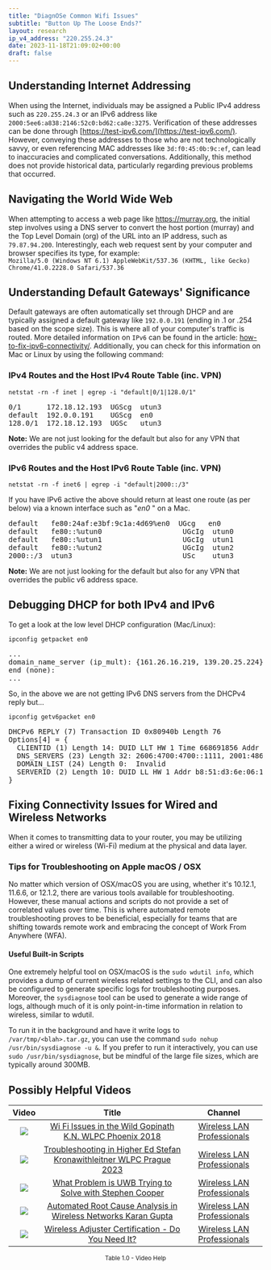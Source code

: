 ```yaml
---
title: "DiagnOSe Common Wifi Issues"
subtitle: "Button Up The Loose Ends?"
layout: research
ip_v4_address: "220.255.24.3"
date: 2023-11-18T21:09:02+00:00
draft: false
---
```


## Understanding Internet Addressing

When using the Internet, individuals may be assigned a Public IPv4 address such as ```220.255.24.3``` or an IPv6 address like ```2000:5ee6:a838:2146:52c0:bd62:ca8e:3275```. Verification of these addresses can be done through [https://test-ipv6.com/](https://test-ipv6.com/). However, conveying these addresses to those who are not technologically savvy, or even referencing MAC addresses like ```3d:f0:45:0b:9c:ef```, can lead to inaccuracies and complicated conversations. Additionally, this method does not provide historical data, particularly regarding previous problems that occurred.
## Navigating the World Wide Web

When attempting to access a web page like https://murray.org, the initial step involves using a DNS server to convert the host portion (murray) and the Top Level Domain (org) of the URL into an IP address, such as ```79.87.94.200```. Interestingly, each web request sent by your computer and browser specifies its type, for example: <br>```Mozilla/5.0 (Windows NT 6.1) AppleWebKit/537.36 (KHTML, like Gecko) Chrome/41.0.2228.0 Safari/537.36```
## Understanding Default Gateways' Significance

Default gateways are often automatically set through DHCP and are typically assigned a default gateway like ```192.0.0.191``` (ending in .1 or .254 based on the scope size). This is where all of your computer's traffic is routed. More detailed information on ```IPv6``` can be found in the article: [how-to-fix-ipv6-connectivity/](/blog/how-to-fix-ipv6-connectivity/). Additionally, you can check for this information on Mac or Linux by using the following command:
<br>
### IPv4 Routes and the Host IPv4 Route Table (inc. VPN)
```netstat -rn -f inet | egrep -i "default|0/1|128.0/1"```

<pre>
0/1      172.18.12.193  UGScg  utun3
default  192.0.0.191    UGScg  en0
128.0/1  172.18.12.193  UGSc   utun3</pre>

**Note:** We are not just looking for the default but also for any VPN that overrides the public v4 address space.

### IPv6 Routes and the Host IPv6 Route Table (inc. VPN)
```netstat -rn -f inet6 | egrep -i "default|2000::/3"```

If you have IPv6 active the above should return at least one route (as per below) via a known interface such as "_en0_ " on a Mac. 

<pre>
default   fe80:24af:e3bf:9c1a:4d69%en0  UGcg   en0
default   fe80::%utun0                   UGcIg  utun0
default   fe80::%utun1                   UGcIg  utun1
default   fe80::%utun2                   UGcIg  utun2
2000::/3  utun3                          USc    utun3</pre>

**Note:** We are not just looking for the default but also for any VPN that overrides the public v6 address space.
<br>

## Debugging DHCP for both IPv4 and IPv6

To get a look at the low level DHCP configuration (Mac/Linux): 

```ipconfig getpacket en0```

<pre>
...
domain_name_server (ip_mult): {161.26.16.219, 139.20.25.224}
end (none):
...</pre>

So, in the above we are not getting IPv6 DNS servers from the DHCPv4 reply but...

```ipconfig getv6packet en0```

<pre>
DHCPv6 REPLY (7) Transaction ID 0x80940b Length 76
Options[4] = {
  CLIENTID (1) Length 14: DUID LLT HW 1 Time 668691856 Addr 3d:f0:45:0b:9c:ef
  DNS_SERVERS (23) Length 32: 2606:4700:4700::1111, 2001:4860:4860::8844
  DOMAIN_LIST (24) Length 0:  Invalid
  SERVERID (2) Length 10: DUID LL HW 1 Addr b8:51:d3:6e:06:1e
}</pre>




## Fixing Connectivity Issues for Wired and Wireless Networks
When it comes to transmitting data to your router, you may be utilizing either a wired or wireless (Wi-Fi) medium at the physical and data layer.
### Tips for Troubleshooting on Apple macOS / OSX
No matter which version of OSX/macOS you are using, whether it's 10.12.1, 11.6.6, or 12.1.2, there are various tools available for troubleshooting. However, these manual actions and scripts do not provide a set of correlated values over time. This is where automated remote troubleshooting proves to be beneficial, especially for teams that are shifting towards remote work and embracing the concept of Work From Anywhere (WFA).
#### Useful Built-in Scripts
One extremely helpful tool on OSX/macOS is the `sudo wdutil info`, which provides a dump of current wireless related settings to the CLI, and can also be configured to generate specific logs for troubleshooting purposes. Moreover, the `sysdiagnose` tool can be used to generate a wide range of logs, although much of it is only point-in-time information in relation to wireless, similar to wdutil.

To run it in the background and have it write logs to `/var/tmp/<blah>.tar.gz`, you can use the command `sudo nohup /usr/bin/sysdiagnose -u &`. If you prefer to run it interactively, you can use `sudo /usr/bin/sysdiagnose`, but be mindful of the large file sizes, which are typically around 300MB.
## Possibly Helpful Videos

<link href="/plugins/lity/css/lity.min.css" rel="stylesheet">
<script src="/plugins/lity/js/lity.min.js"></script>
<div class="table1-start"></div>

|Video | Title | Channel |
| :---: | :---: | :---: |
|<a href="https://www.youtube.com/watch?v=XIgyJ0f8Zl4" data-lity><img src="https://i.ytimg.com/vi/XIgyJ0f8Zl4/default.jpg" class="img-fluid"></a>|<a href="https://www.youtube.com/watch?v=XIgyJ0f8Zl4" data-lity>Wi Fi Issues in the Wild   Gopinath K.N.   WLPC Phoenix 2018</a>|<a target="_blank" href="https://www.youtube.com/channel/UCIzBSS46vcqhwmBZ7ZpY-yg" >Wireless LAN Professionals</a>|
|<a href="https://www.youtube.com/watch?v=wNBRINpizoU" data-lity><img src="https://i.ytimg.com/vi/wNBRINpizoU/default.jpg" class="img-fluid"></a>|<a href="https://www.youtube.com/watch?v=wNBRINpizoU" data-lity>Troubleshooting in Higher Ed   Stefan Kronawithleitner   WLPC Prague 2023</a>|<a target="_blank" href="https://www.youtube.com/channel/UCIzBSS46vcqhwmBZ7ZpY-yg" >Wireless LAN Professionals</a>|
|<a href="https://www.youtube.com/watch?v=zq5WOz06k_k" data-lity><img src="https://i.ytimg.com/vi/zq5WOz06k_k/default.jpg" class="img-fluid"></a>|<a href="https://www.youtube.com/watch?v=zq5WOz06k_k" data-lity>What Problem is UWB Trying to Solve with Stephen Cooper</a>|<a target="_blank" href="https://www.youtube.com/channel/UCIzBSS46vcqhwmBZ7ZpY-yg" >Wireless LAN Professionals</a>|
|<a href="https://www.youtube.com/watch?v=34m0u23_izY" data-lity><img src="https://i.ytimg.com/vi/34m0u23_izY/default.jpg" class="img-fluid"></a>|<a href="https://www.youtube.com/watch?v=34m0u23_izY" data-lity>Automated Root Cause Analysis in Wireless Networks   Karan Gupta</a>|<a target="_blank" href="https://www.youtube.com/channel/UCIzBSS46vcqhwmBZ7ZpY-yg" >Wireless LAN Professionals</a>|
|<a href="https://www.youtube.com/watch?v=PVa0C60HgyM" data-lity><img src="https://i.ytimg.com/vi/PVa0C60HgyM/default.jpg" class="img-fluid"></a>|<a href="https://www.youtube.com/watch?v=PVa0C60HgyM" data-lity>Wireless Adjuster Certification - Do You Need It?</a>|<a target="_blank" href="https://www.youtube.com/channel/UCIzBSS46vcqhwmBZ7ZpY-yg" >Wireless LAN Professionals</a>|

<center><small>Table 1.0 - Video Help</small></center>
 <br>
<div class="table1-end"></div>
<script type="text/javascript">
(function() {
    $('div.table1-start').nextUntil('div.table1-end', 'table').addClass('table thead-dark table-striped table-responsive rounded').attr('id', 't1');
    $('#t1').find('thead').addClass('thead-dark');
})();
</script>
